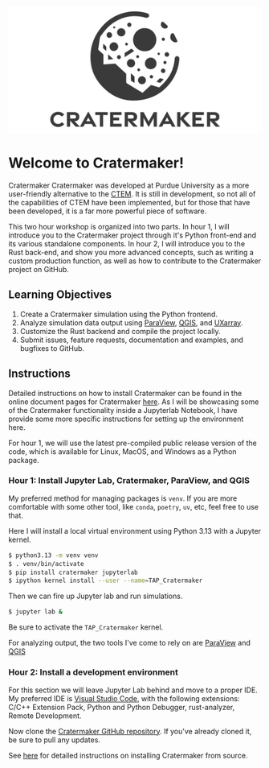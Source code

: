 
![Cratermaker logo](_images/Cratermaker_social_preview.svg)

# Welcome to Cratermaker!
Cratermaker Cratermaker was developed at Purdue University as a more user-friendly alternative to the [CTEM](hhttps://github.itap.purdue.edu/MintonGroup/ctem). It is still in development, so not all of the capabilities of CTEM have been implemented, but for those that have been developed, it is a far more powerful piece of software.

This two hour workshop is organized into two parts. In hour 1, I will introduce you to the Cratermaker project through it's Python front-end and its various standalone components.  In hour 2, I will introduce you to the Rust back-end, and show you more advanced concepts, such as writing a custom production function, as well as how to contribute to the Cratermaker project on GitHub.

## Learning Objectives
1. Create a Cratermaker simulation using the Python frontend. 
2. Analyze simulation data output using [ParaView](https://www.paraview.org/), [QGIS](https://qgis.org/), and [UXarray](https://uxarray.readthedocs.io/en/latest/).
3. Customize the Rust backend and compile the project locally.
4. Submit issues, feature requests, documentation and examples, and bugfixes to GitHub. 


## Instructions
Detailed instructions on how to install Cratermaker can be found in the online document pages for Cratermaker [here](https://cratermaker.readthedocs.io/en/latest/user-guide/installation.html). As I will be showcasing some of the Cratermaker functionality inside a Jupyterlab Notebook, I have provide some more specific instructions for setting up the environment here.

For hour 1, we will use the latest pre-compiled public release version of the code, which is available for Linux, MacOS, and Windows as a Python package.  

### Hour 1: Install Jupyter Lab, Cratermaker, ParaView, and QGIS
My preferred method for managing packages is `venv`. If you are more comfortable with some other tool, like `conda`, `poetry`, `uv`, etc, feel free to use that. 

Here I will install a local virtual environment using Python 3.13 with a Jupyter kernel.

```bash
$ python3.13 -m venv venv
$ . venv/bin/activate
$ pip install cratermaker jupyterlab
$ ipython kernel install --user --name=TAP_Cratermaker
```

Then we can fire up Jupyter lab and run simulations.

```bash
$ jupyter lab &
```

Be sure to activate the `TAP_Cratermaker` kernel.

For analyzing output, the two tools I've come to rely on are [ParaView](https://www.paraview.org/) and [QGIS](https://qgis.org/)

### Hour 2: Install a development environment
For this section we will leave Jupyter Lab behind and move to a proper IDE. My preferred IDE is [Visual Studio Code](https://code.visualstudio.com/download), with the following extensions: C/C++ Extension Pack, Python and Python Debugger, rust-analyzer, Remote Development.

Now clone the [Cratermaker GitHub repository](https://github.com/MintonGroup/cratermaker). If you've already cloned it, be sure to pull any updates.

See [here](https://cratermaker.readthedocs.io/en/latest/user-guide/installation.html#installing-cratermaker-from-source) for detailed instructions on installing Cratermaker from source.

